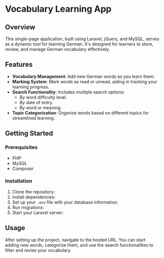 # Vocabulary Learning App

## Overview
This single-page application, built using Laravel, jQuery, and MySQL, serves as a dynamic tool for learning German. It's designed for learners to store, review, and manage German vocabulary effectively.

## Features
- **Vocabulary Management**: Add new German words as you learn them.
- **Marking System**: Mark words as read or unread, aiding in tracking your learning progress.
- **Search Functionality**: Includes multiple search options:
    - By word difficulty level.
    - By date of entry.
    - By word or meaning.
- **Topic Categorization**: Organize words based on different topics for streamlined learning.

## Getting Started

### Prerequisites
- PHP
- MySQL
- Composer

### Installation
1. Clone the repository:
2. Install dependencies:
3. Set up your `.env` file with your database information.
4. Run migrations:
5. Start your Laravel server:

## Usage
After setting up the project, navigate to the hosted URL. You can start adding new words, categorize them, and use the search functionalities to filter and revise your vocabulary.

